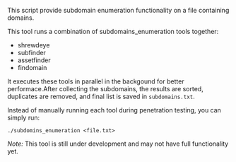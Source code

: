 This script provide subdomain enumeration functionality on a file containing domains.

This tool runs a combination of subdomains_enumeration tools together:
- shrewdeye
- subfinder
- assetfinder
- findomain

It executes these tools in parallel in the backgound for better performace.After collecting the subdomains, the results are sorted, duplicates are removed, and final list is saved in `subdomains.txt`.

Instead of manually running each tool during penetration testing, you can simply run:
```
./subdomins_enumeration <file.txt>
```
*Note:* This tool is still under development and may not have full functionality yet.
